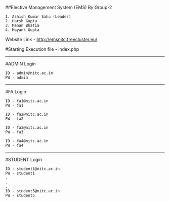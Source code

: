 ##Elective Management System (EMS)
By Group-2

	1. Ashish Kumar Sahu (Leader)
	2. Harsh Gupta
	3. Manan Bhatia
	4. Mayank Gupta



Website Link - http://emsnitc.freecluster.eu/



#Starting Execution file - index.php

--------------------------------------------
#ADMIN Login

	ID - admin@nitc.ac.in
	PW - admin

--------------------------------------------
#FA Login

	ID - fa1@nitc.ac.in
	PW - fa1

	ID - fa2@nitc.ac.in
	PW - fa2

	ID - fa3@nitc.ac.in
	PW - fa3

	ID - fa4@nitc.ac.in
	PW - fa4

--------------------------------------------
#STUDENT Login

	ID - student1@nitc.ac.in
	PW - student1
	.
	.
	.
	ID - student5@nitc.ac.in
	PW - student5
